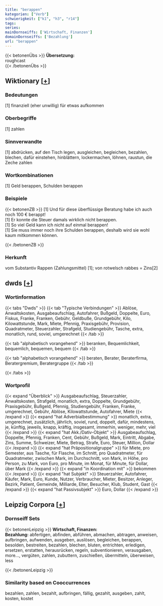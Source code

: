 ```yaml
---
title: "berappen"
kategorien: ["Verb"]
schwierigkeit: ["k1", "h3", "r14"]
tags:
series:
mainDornseiffs: ['Wirtschaft, Finanzen']
domainDornseiffs: ['Bezahlung']
url: "berappen"
---
```


{{< betonenÜbs >}}
**Übersetzung:**  
roughcast  
{{< /betonenÜbs >}}

## Wiktionary [[+](https://de.wiktionary.org/wiki/berappen)]

### Bedeutungen
[1] finanziell (eher unwillig) für etwas aufkommen  

### Oberbegriffe
[1] zahlen  

### Sinnverwandte
[1] abdrücken, auf den Tisch legen, ausgleichen, begleichen, bezahlen, blechen, dafür einstehen, hinblättern, lockermachen, löhnen, raustun, die Zeche zahlen  

### Wortkombinationen
[1] Geld berappen, Schulden berappen  

### Beispiele
{{< betonenZB >}}
[1] Und für diese überflüssige Beratung habe ich auch noch 100 € berappt!  
[1] Er konnte die Steuer damals wirklich nicht berappen.  
[1] So viel Geld kann ich nicht auf einmal berappen!  
[1] Sie muss immer noch ihre Schulden berappen, deshalb wird sie wohl kaum mitkommen können.  

{{< /betonenZB >}}
### Herkunft
vom Substantiv Rappen (Zahlungsmittel) [1]; von rotwelsch rabbes = Zins[2]  



## dwds [[+](https://www.dwds.de/wb/berappen)]

### Wortinformation
{{< tabs "Dwds" >}}
{{< tab "Typische Verbindungen" >}}
Ablöse, Anwaltskosten, Ausgabeaufschlag, Autofahrer, Bußgeld, Doppelte, Euro, Fiskus, Franke, Franken, Gebühr, Geldbuße, Grundgebühr, Kilo, Kilowattstunde, Mark, Miete, Pfennig, Praxisgebühr, Provision, Quadratmeter, Steuerzahler, Strafgeld, Studiengebühr, Tasche, extra, monatlich, rund, soviel, umgerechnet
{{< /tab >}}

{{< tab "alphabetisch vorangehend" >}}
beranken, Bequemlichkeit, bequemlich, bequemen, bequem
{{< /tab >}}

{{< tab "alphabetisch vorangehend" >}}
beraten, Berater, Beraterfirma, Beratergremium, Beratergruppe
{{< /tab >}}

{{< /tabs >}}

### Wortprofil
{{< expand "Überblick" >}} Ausgabeaufschlag, Steuerzahler, Anwaltskosten, Strafgeld, monatlich, extra, Doppelte, Grundgebühr, Praxisgebühr, Bußgeld, Pfennig, Studiengebühr, Franken, Franke, umgerechnet, Gebühr, Ablöse, Kilowattstunde, Autofahrer, Miete {{< /expand >}}
{{< expand "hat Adverbialbestimmung" >}} monatlich, extra, umgerechnet, zusätzlich, jährlich, soviel, rund, doppelt, dafür, mindestens, je, künftig, jeweils, knapp, kräftig, insgesamt, immerhin, weniger, mehr, viel {{< /expand >}}
{{< expand "hat Akk./Dativ-Objekt" >}} Ausgabeaufschlag, Doppelte, Pfennig, Franken, Cent, Gebühr, Bußgeld, Mark, Eintritt, Abgabe, Zins, Summe, Schweizer, Miete, Betrag, Strafe, Euro, Steuer, Million, Dollar {{< /expand >}}
{{< expand "hat Präpositionalgruppe" >}} für Miete, pro Semester, aus Tasche, für Flasche, im Schnitt, pro Quadratmeter, für Quadratmeter, zwischen Mark, im Durchschnitt, von Mark, in Höhe, pro Person, zu Mark, von Euro, pro Minute, im Monat, für Minute, für Dollar, über Mark {{< /expand >}}
{{< expand "in Koordination mit" >}} bekommen {{< /expand >}}
{{< expand "hat Subjekt" >}} Steuerzahler, Autofahrer, Käufer, Mark, Euro, Kunde, Nutzer, Verbraucher, Mieter, Besitzer, Anleger, Bezirk, Patient, Gemeinde, Milliarde, Elter, Besucher, Klub, Student, Gast {{< /expand >}}
{{< expand "hat Passivsubjekt" >}} Euro, Dollar {{< /expand >}}

## Leipzig Corpora [[+](https://corpora.uni-leipzig.de/en/res?word=berappen&corpusId=deu_newscrawl-public_2018)]

### Dornseiff Sets
{{< betonenLeipzig >}}
**Wirtschaft, Finanzen:**  
**Bezahlung:** abfertigen, abfinden, abführen, abmachen, abtragen, anweisen, aufbringen, aufwenden, ausgeben, auslösen, begleichen, berappen, besolden, bestreiten, bezahlen, blechen, bluten, entrichten, erledigen, ersetzen, erstatten, herausrücken, regeln, subventionieren, verausgaben, more..., vergüten, zahlen, zubuttern, zuschießen, übermitteln, überweisen, less  

{{< /betonenLeipzig >}}

### Similarity based on Cooccurrences
bezahlen, zahlen, bezahlt, aufbringen, fällig, gezahlt, ausgeben, zahlt, kosten, kostet

